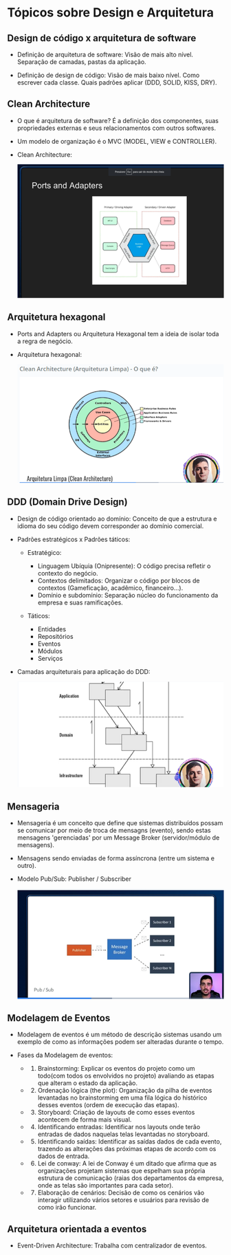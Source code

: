 # Tópicos sobre Design e Arquitetura

## Design de código x arquitetura de software

- Definição de arquitetura de software: Visão de mais alto nível. Separação de camadas, pastas da aplicação.

- Definição de design de código: Visão de mais baixo nível. Como escrever cada classe. Quais padrões aplicar (DDD, SOLID, KISS, DRY).

## Clean Architecture

- O que é arquitetura de software? É a definição dos componentes, suas propriedades externas e seus relacionamentos com outros softwares.

- Um modelo de organização é o MVC (MODEL, VIEW e CONTROLLER).

- Clean Architecture:

    ![Imagem representativa do Clean Architecture](img/ArquiteturaHexagonal.png)

## Arquitetura hexagonal

- Ports and Adapters ou Arquitetura Hexagonal tem a ideia de isolar toda a regra de negócio.

- Arquitetura hexagonal:

    ![Imagem representativa da Arquitetura Hexagonal](img/CleanArchitecture.png)

## DDD (Domain Drive Design)

- Design de código orientado ao domínio: Conceito de que a estrutura e idioma do seu código devem corresponder ao domínio comercial.

- Padrões estratégicos x Padrões táticos:
    - Estratégico:
        - Linguagem Ubíquia (Onipresente): O código precisa refletir o contexto do negócio.
        - Contextos delimitados: Organizar o código por blocos de contextos (Gameficação, acadêmico, financeiro...).
        - Domínio e subdomínio: Separação núcleo do funcionamento da empresa e suas ramificações.
    
    - Táticos:
        - Entidades
        - Repositórios
        - Eventos
        - Módulos
        - Serviços

- Camadas arquiteturais para aplicação do DDD:

    ![Imagem representativa da aplicação da arquitetura para DDD](img/ArquiteturaAplicacaoDDD.png)

## Mensageria

- Mensageria é um conceito que define que sistemas distribuídos possam se comunicar por meio de troca de mensagns (evento), sendo estas mensagens 'gerenciadas' por um Message Broker (servidor/módulo de mensagens).

- Mensagens sendo enviadas de forma assíncrona (entre um sistema e outro).

- Modelo Pub/Sub: Publisher / Subscriber

    ![Imagem representativa de Pub/Sub](img/PubSub.png)

## Modelagem de Eventos

- Modelagem de eventos é um método de descrição sistemas usando um exemplo de como as informações podem ser alteradas durante o tempo.

- Fases da Modelagem de eventos:


    - 1. Brainstorming: Explicar os eventos do projeto como um todo(com todos os envolvidos no projeto) avaliando as etapas que alteram o estado da aplicação.

    - 2. Ordenação lógica (the plot): Organização da pilha de eventos levantadas no brainstorming em uma fila lógica do histórico desses eventos (ordem de execução das etapas).

    - 3. Storyboard: Criação de layouts de como esses eventos acontecem de forma mais visual.

    - 4. Identificando entradas: Identificar nos layouts onde terão entradas de dados naquelas telas levantadas no storyboard.

    - 5. Identificando saídas: Identificar as saídas dados de cada evento, trazendo as alterações das próximas etapas de acordo com os dados de entrada.

    - 6. Lei de conway: A lei de Conway é um ditado que afirma que as organizações projetam sistemas que espelham sua própria estrutura de comunicação (raias dos departamentos da empresa, onde as telas são importantes para cada setor).

    - 7. Elaboração de cenários: Decisão de como os cenários vão interagir utilizando vários setores e usuários para revisão de como irão funcionar.

## Arquitetura orientada a eventos

- Event-Driven Architecture: Trabalha com centralizador de eventos.